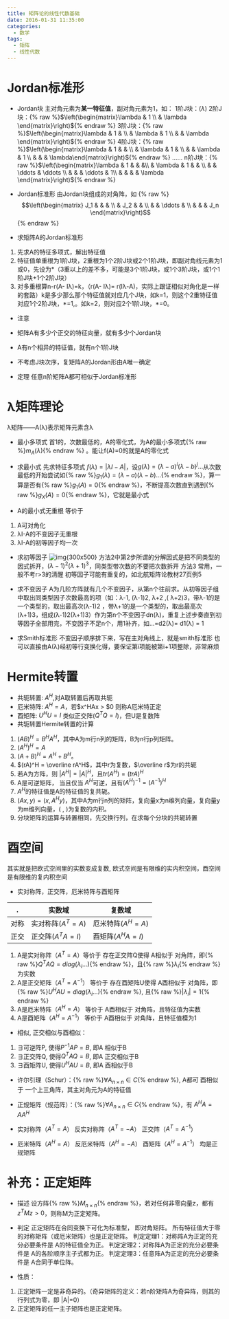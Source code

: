 ```yaml
---
title: 矩阵论的线性代数基础
date: 2016-01-31 11:35:00
categories:
  - 数学
tags: 
  - 矩阵
  - 线性代数
---
```


# Jordan标准形
- Jordan块
主对角元素为**某一特征值**，副对角元素为1，如：
1阶J块：($\lambda$)
2阶J块：{% raw %}$\left(\begin{matrix}\lambda & 1 \\
& \lambda \end{matrix}\right)${% endraw %}
3阶J块：{% raw %}$\left(\begin{matrix}\lambda & 1 &  \\
& \lambda & 1 \\
&  & \lambda \end{matrix}\right)${% endraw %}
4阶J块：{% raw %}$\left(\begin{matrix}\lambda & 1 &  &  \\
  & \lambda & 1 &  \\
  &  & \lambda & 1 \\
  &  &  & \lambda\end{matrix}\right)${% endraw %}
......
n阶J块：{% raw %}$\left(\begin{matrix}\lambda & 1 &  &  &\\
  & \lambda & 1 & & \\
  &  & \ddots & \ddots \\
  &  &  & \ddots & 1\\
  &  &  & & \lambda \end{matrix}\right)${% endraw %}

- Jordan标准形
由Jordan块组成的对角阵，如
{% raw %}
$$\left(\begin{matrix}
  J_1 &  &  &  \\
  & J_2 &  &  \\
  &  & \ddots &  \\
  &  &  & J_n \end{matrix}\right)$$
{% endraw %}
- 求矩阵A的Jordan标准形
1. 先求A的特征多项式，解出特征值
2. 特征值单重根为1阶J块，2重根为1个2阶J块或2个1阶J块，即副对角线元素为1或0，先设为*（3重以上的差不多，可能是3个1阶J块，或1个3阶J块，或1个1阶J块+1个2阶J块）
3. 对多重根算n-r(A- Iλ)=k，（r(A- Iλ)= r(Iλ-A)，实际上跟证相似对角化是一样的套路）k是多少那么那个特征值就对应几个J块，如k=1，则这个2重特征值对应1个2阶J块，\*=1,。如k=2，则对应2个1阶J块，\*=0。

- 注意
 - 矩阵A有多少个正交的特征向量，就有多少个Jordan块
 - A有n个相异的特征值，就有n个1阶J块
 - 不考虑J块次序，复矩阵A的Jordan形由A唯一确定

- 定理
任意n阶矩阵A都可相似于Jordan标准形

# λ矩阵理论
λ矩阵——A(λ)表示矩阵元素含λ

 - 最小多项式
首1的，次数最低的，A的零化式，为A的最小多项式{% raw %}$m_A(λ)${% endraw %} 。能让f(A)=0的就是A的零化式

 - 求最小式
先求特征多项式 $f(λ)=| λI-A |$，设$g(λ)=( λ-a)^i(λ-b)^j…$从次数最低的开始尝试如{% raw %}$g_1(λ)=( λ-a)(λ-b)…${% endraw %}，算一算是否有{% raw %}$g_1(A)= 0${% endraw %}，不断提高次数直到遇到{% raw %}$g_X(A)=0${% endraw %}，它就是最小式

 - A的最小式无重根 等价于
 1. A可对角化
 2. λI-A的不变因子无重根
 3.  λI-A的初等因子均一次

 - 求初等因子
![img{300x500}](http://img.blog.csdn.net/20160131000927987)
方法2中第2步所谓的分解因式是把不同类型的因式拆开，$(λ-1)^2(λ+1)^3$，同类型带次数的不要把次数拆开
方法3 常用，一般不考r>3的清醒
初等因子可能有重复的，如北航矩阵论教材27页例5

 - 求不变因子
A为几阶方阵就有几个不变因子，从第n个往前求。从初等因子组中取出同类型因子次数最高的项（如：λ-1, (λ-1)2, λ+2 ,( λ+2)3，带λ-1的是一个类型的，取出最高次(λ-1)2 ，带λ+1的是一个类型的，取出最高次(λ+1)3，组成(λ-1)2(λ+1)3）作为第n个不变因子dn(λ)，重复上述步奏直到初等因子全部用完，不变因子不足n个，用1补齐，如…=d2(λ)= d1(λ) = 1

 - 求Smith标准形
不变因子顺序排下来，写在主对角线上，就是smith标准形
也可以直接由A(λ)经初等行变换化得，要保证第i项能被第i+1项整除，非常麻烦

# Hermite转置
-  共轭转置:  $A^H$,对A取转置后再取共轭
- 厄米特阵: $A^H=A$，若$x^HAx > $0 则称A厄米特正定
-  酉矩阵: $U^HU=I$ 类似正交阵($Q^TQ=I$)，但U是复数阵
- 共轭转置Hermite转置的计算
1. $(AB)^H = B^HA^H$，其中A为m行n列的矩阵，B为n行p列矩阵。
2. $(A^H)^H = A$
3. $(A +B)^H = A^H + B^H$。
4. $(rA)^H = \overline rA^H$，其中r为复数，$\overline r$为r的共轭
5. 若A为方阵，则 $|A^H| = |A|^H$，且$tr(A^H) = (tr A)^H$
6. A是可逆矩阵， 当且仅当 $A^H$可逆，且有$(A^H)^{-1} = (A^{-1})^H$
7. $A^H$的特征值是A的特征值的复共轭。
8. $(Ax,y) = (x, A^Hy)$，其中A为m行n列的矩阵，复向量x为n维列向量，复向量y为m维列向量，( , )为复数的内积。
9. 分块矩阵的运算与转置相同，先交换行列，在求每个分块的共轭转置

# 酉空间
其实就是把欧式空间里的实数变成复数, 欧式空间是有限维的实内积空间，酉空间是有限维的复内积空间

- 实对称阵，正交阵，厄米特阵与酉矩阵

|.|实数域|复数域|
|---|---|---|
|对称|实对称阵($A^T=A$)|厄米特阵($A^H=A$)|
|正交|正交阵($A^TA=I$)|酉矩阵($A^HA=I$)|


1. A是实对称阵（$A^T=A$）等价于 存在正交阵Q使得 A相似于 对角阵，即{% raw %}$Q^TAQ = diag(λ_i…)${% endraw %}，且{% raw %}$λ_i${% endraw %}为实数
2. A是正交矩阵（$A^T=A^{-1}$） 等价于 存在酉矩阵U使得 A酉相似于 对角阵，即{% raw %}$U^HAU = diag(λ_i…)${% endraw %}, 且{% raw %}$|λ_i|=1${% endraw %}
3. A是厄米特阵（$A^H=A$） 等价于 A酉相似于 对角阵，且特征值为实数
4. A是酉矩阵（$A^H=A^{-1}$） 等价于 A酉相似于 对角阵，且特征值模为1

- 相似, 正交相似与酉相似：
1. $\exists$可逆阵P, 使得$P^{-1}AP = B$, 即A 相似于B
2. $\exists$正交阵Q, 使得$Q^TAQ = B$, 即A 正交相似于B
3. $\exists$酉矩阵U, 使得$U^HAU = B$, 即A 酉相似于B

- 许尔引理（Schur）：{% raw %}$\forall A_{n \times n} \in C${% endraw %}, A都可 酉相似于 一个上三角阵，其主对角元为A的特征值	

- 正规矩阵（规范阵）：{% raw %}$\forall A_{n \times n} \in C${% endraw %}，有 $A^HA=AA^H$ 
 - 实对称阵（$A^T=A$）	反实对称阵（$A^T= -A$）	正交阵（$A^T=A^{-1}$）
 - 厄米特阵（$A^H=A$）	反厄米特阵（$A^H= -A$）	酉矩阵（$A^H=A^{-1}$）
均是正规矩阵


# 补充：正定矩阵
- 描述
设方阵{% raw %}$M_{n \times n}${% endraw %}，若对任何非零向量z，都有$z^TMz> 0$，则称M为正定矩阵。

- 判定
正定矩阵在合同变换下可化为标准型， 即对角矩阵。
所有特征值大于零的对称矩阵（或厄米矩阵）也是正定矩阵。
判定定理1：对称阵A为正定的充分必要条件是 A的特征值全为正。
判定定理2：对称阵A为正定的充分必要条件是 A的各阶顺序主子式都为正。
判定定理3：任意阵A为正定的充分必要条件是 A合同于单位阵。

- 性质：
1. 正定矩阵一定是非奇异的。（奇异矩阵的定义：若n阶矩阵A为奇异阵，则其的行列式为零，即 |A|=0）
2. 正定矩阵的任一主子矩阵也是正定矩阵。